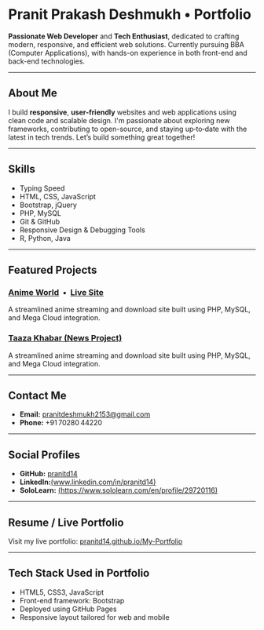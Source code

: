 #  Pranit Prakash Deshmukh • Portfolio

**Passionate Web Developer** and **Tech Enthusiast**, dedicated to crafting modern, responsive, and efficient web solutions. Currently pursuing BBA (Computer Applications), with hands-on experience in both front-end and back-end technologies.

---

##  About Me

I build **responsive**, **user-friendly** websites and web applications using clean code and scalable design. I'm passionate about exploring new frameworks, contributing to open-source, and staying up‑to‑date with the latest in tech trends. Let’s build something great together!

---

##  Skills

- Typing Speed  
- HTML, CSS, JavaScript  
- Bootstrap, jQuery  
- PHP, MySQL  
- Git & GitHub  
- Responsive Design & Debugging Tools  
- R, Python, Java

---

##  Featured Projects

### [Anime World](https://github.com/pranitd14/anime-world) &nbsp;•&nbsp; [Live Site](https://pranitd14.github.io/anime-world)  
A streamlined anime streaming and download site built using PHP, MySQL, and Mega Cloud integration.

### [Taaza Khabar (News Project)](https://github.com/pranitd14/Taaza-Khabar-News-Showing-Project-.git)
A streamlined anime streaming and download site built using PHP, MySQL, and Mega Cloud integration.

---

##  Contact Me

- **Email:** pranitdeshmukh2153@gmail.com  
- **Phone:** +91 70280 44220  

---

##  Social Profiles

- **GitHub:** [pranitd14](https://github.com/pranitd14)  
- **LinkedIn:**[(www.linkedin.com/in/pranitd14)](https://www.linkedin.com/in/pranitd14/)
- **SoloLearn:** [(https://www.sololearn.com/en/profile/29720116)](https://www.sololearn.com/en/profile/29720116)

---

##  Resume / Live Portfolio

Visit my live portfolio: [pranitd14.github.io/My-Portfolio](https://pranitd14.github.io/My-Portfolio/)

---

##  Tech Stack Used in Portfolio

- HTML5, CSS3, JavaScript  
- Front-end framework: Bootstrap  
- Deployed using GitHub Pages  
- Responsive layout tailored for web and mobile

